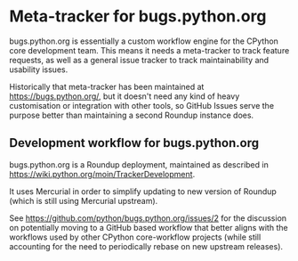 # Meta-tracker for bugs.python.org

bugs.python.org is essentially a custom workflow engine for the CPython core
development team. This means it needs a meta-tracker to track feature requests,
as well as a general issue tracker to track maintainability and usability issues.

Historically that meta-tracker has been maintained at https://bugs.python.org/,
but it doesn't need any kind of heavy customisation or integration with other tools, so GitHub
Issues serve the purpose better than maintaining a second Roundup instance does.

## Development workflow for bugs.python.org

bugs.python.org is a Roundup deployment, maintained as described in https://wiki.python.org/moin/TrackerDevelopment.

It uses Mercurial in order to simplify updating to new version of Roundup (which is still using Mercurial upstream).

See https://github.com/python/bugs.python.org/issues/2 for the discussion on potentially moving to a GitHub based
workflow that better aligns with the workflows used by other CPython core-workflow projects (while still accounting
for the need to periodically rebase on new upstream releases).
